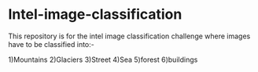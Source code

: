 # Intel-image-classification

This repository is for the intel image classification challenge where images have to be classified into:-

1)Mountains
2)Glaciers
3)Street
4)Sea
5)forest
6)buildings
